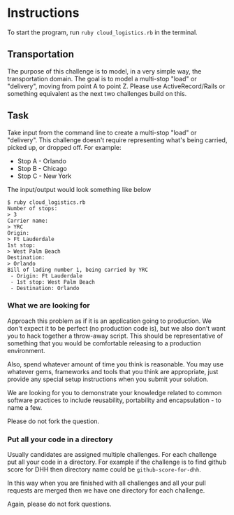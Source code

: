 # Instructions

To start the program, run `ruby cloud_logistics.rb` in the terminal.

## Transportation 

The purpose of this challenge is to model, in a very simple way, the transportation domain. The goal is to model a multi-stop "load" or "delivery", moving from point A to point Z. Please use ActiveRecord/Rails or something equivalent as the next two challenges build on this.

## Task

Take input from the command line to create a multi-stop "load" or "delivery". This challenge doesn't require representing what's being carried, picked up, or dropped off. For example:

- Stop A - Orlando
- Stop B - Chicago
- Stop C - New York

The input/output would look something like below

```
$ ruby cloud_logistics.rb
Number of stops: 
> 3
Carrier name:
> YRC
Origin: 
> Ft Lauderdale
1st stop:
> West Palm Beach
Destination:
> Orlando
Bill of lading number 1, being carried by YRC
 - Origin: Ft Lauderdale
 - 1st stop: West Palm Beach
 - Destination: Orlando
```

### What we are looking for

Approach this problem as if it is an application going to production.  We don't expect it to be perfect (no production code is), but we also don't want you to hack together a throw-away script.  This should be representative of something that you would be comfortable releasing to a production environment.  

Also, spend whatever amount of time you think is reasonable. You may use whatever gems, frameworks and tools that you think are appropriate, just provide any special setup instructions when you submit your solution.

We are looking for you to demonstrate your knowledge related to common software practices to include reusability, portability and encapsulation - to name a few.

Please do not fork the question.


### Put all your code in a directory

Usually candidates are assigned multiple challenges. For each challenge put all your code in a directory. For example if
the challenge is to find github score for DHH then directory name could be `github-score-for-dhh`.

In this way when you are finished with all challenges and all your pull requests are merged then we have one directory for each challenge.

Again, please do not fork questions.
